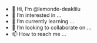 - 👋 Hi, I’m @lemonde-deaklilu
- 👀 I’m interested in ...
- 🌱 I’m currently learning ...
- 💞️ I’m looking to collaborate on ...
- 📫 How to reach me ...

<!---
lemonade-deadline/lemonade-deadline is a ✨ special ✨ repository because its `README.md` (this file) appears on your GitHub profile.
You can click the Preview link to take a look at your changes.
--->

